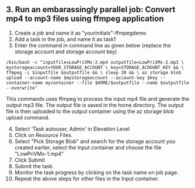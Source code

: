 ## 3. Run an embarassingly parallel job: Convert mp4 to mp3 files using ffmpeg application

1. Create a job and name it as "yourinitials"-ffmpegdemo 
2. Add a task in the job, and name it as task1
3. Enter the command in command line as given below (replace the storage account and storage account key)

``
/bin/bash -c "inputfile=LowPriVMs-2.mp4 outputfile=LowPriVMs-2.mp3 \
mystorageaccount=YOUR_STORAGE_ACCOUNT \
key=STORAGE_ACOOUNT_KEY && \
ffmpeg -i $inputfile $outputfile && \
sleep 30 && \
az storage blob upload --account-name $mystorageaccount --account-key $key --container-name mycontainer --file $HOME/$outputfile --name $outputfile --overwrite"
``

This commands uses ffmpeg to process the input mp4 file and generate the output mp3 file. The output file is saved in the home directory. The output file is then uploaded to the output container using the az storage blob upload command.  

4. Select 'Task autouser, Admin' in Elevation Level
5. Click on Resource Files. 
6. Select "Pick Storage Blob" and search for the storage account you created earlier, select the Input container and choose the file "LowPriVMs-1.mp4"
7. Click Submit
8. Submit the task.
9. Monitor the task progress by clicking on the task name on job page. 
10. Repeat the above steps for other files in the Input container. 

